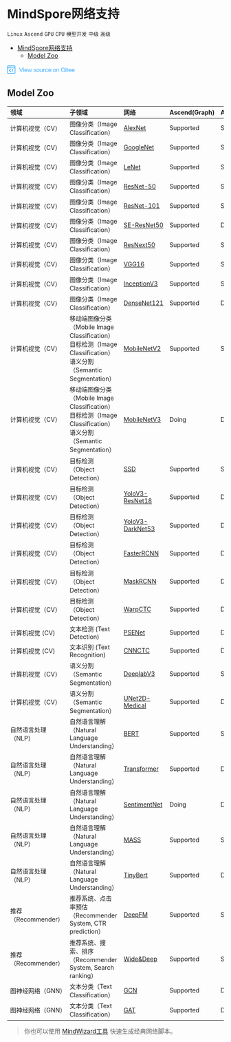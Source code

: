 # MindSpore网络支持

`Linux` `Ascend` `GPU` `CPU` `模型开发` `中级` `高级`

<!-- TOC -->

- [MindSpore网络支持](#mindspore网络支持)
    - [Model Zoo](#model-zoo)

<!-- /TOC -->

<a href="https://gitee.com/mindspore/docs/blob/master/docs/note/source_zh_cn/network_list_ms.md" target="_blank"><img src="./_static/logo_source.png"></a>

## Model Zoo

|  领域 | 子领域  | 网络   | Ascend(Graph) | Ascend(PyNative) | GPU(Graph) | GPU(PyNaitve) | CPU(Graph)
|:----  |:-------  |:----   |:----    |:----    |:---- |:---- |:----
|计算机视觉（CV） | 图像分类（Image Classification）  | [AlexNet](https://gitee.com/mindspore/mindspore/blob/master/model_zoo/official/cv/alexnet/src/alexnet.py)   |  Supported |  Supported |  Supported |  Supported | Doing
| 计算机视觉（CV）  | 图像分类（Image Classification）  | [GoogleNet](https://gitee.com/mindspore/mindspore/blob/master/model_zoo/official/cv/googlenet/src/googlenet.py)                             |  Supported     |  Supported | Supported |  Supported | Doing
| 计算机视觉（CV）  | 图像分类（Image Classification）  | [LeNet](https://gitee.com/mindspore/mindspore/blob/master/model_zoo/official/cv/lenet/src/lenet.py)    |  Supported |  Supported |  Supported |  Supported | Supported
| 计算机视觉（CV）  | 图像分类（Image Classification）  | [ResNet-50](https://gitee.com/mindspore/mindspore/blob/master/model_zoo/official/cv/resnet/src/resnet.py)   |  Supported |  Supported |  Supported |  Supported | Doing
|计算机视觉（CV）  | 图像分类（Image Classification）  | [ResNet-101](https://gitee.com/mindspore/mindspore/blob/master/model_zoo/official/cv/resnet/src/resnet.py)                    |  Supported |  Supported | Supported |  Supported | Doing
|计算机视觉（CV）  | 图像分类（Image Classification）  | [SE-ResNet50](https://gitee.com/mindspore/mindspore/blob/master/model_zoo/official/cv/resnet/src/resnet.py)                    |  Supported | Doing | Doing | Doing | Doing
|计算机视觉（CV）  | 图像分类（Image Classification）  | [ResNext50](https://gitee.com/mindspore/mindspore/blob/master/model_zoo/official/cv/resnext50/src/image_classification.py)         |  Supported |  Supported | Supported |  Supported | Doing
| 计算机视觉（CV）  | 图像分类（Image Classification）  | [VGG16](https://gitee.com/mindspore/mindspore/blob/master/model_zoo/official/cv/vgg16/src/vgg.py)  |  Supported |  Supported |  Supported |  Supported | Doing
| 计算机视觉（CV）  | 图像分类（Image Classification）  | [InceptionV3](https://gitee.com/mindspore/mindspore/blob/master/model_zoo/official/cv/inceptionv3/src/inception_v3.py) |  Supported |  Supported |  Doing |  Doing | Doing
| 计算机视觉（CV）  | 图像分类（Image Classification）  | [DenseNet121](https://gitee.com/mindspore/mindspore/blob/master/model_zoo/official/cv/densenet121/src/network/densenet.py) |  Supported |  Doing |  Doing |  Doing | Doing
| 计算机视觉（CV）  | 移动端图像分类（Mobile Image Classification）<br>目标检测（Image Classification）<br>语义分割（Semantic Segmentation）  | [MobileNetV2](https://gitee.com/mindspore/mindspore/blob/master/model_zoo/official/cv/mobilenetv2/src/mobilenetV2.py)        |  Supported |  Supported |  Supported |  Supported | Doing
| 计算机视觉（CV）  | 移动端图像分类（Mobile Image Classification）<br>目标检测（Image Classification）<br>语义分割（Semantic Segmentation）  | [MobileNetV3](https://gitee.com/mindspore/mindspore/blob/master/model_zoo/official/cv/mobilenetv3/src/mobilenetV3.py)        |  Doing |  Doing |  Supported |  Supported | Doing
|计算机视觉（CV）  | 目标检测（Object Detection）  | [SSD](https://gitee.com/mindspore/mindspore/blob/master/model_zoo/official/cv/ssd/src/ssd.py)      |  Supported |  Supported |Doing |Doing | Doing
| 计算机视觉（CV）  | 目标检测（Object Detection）  | [YoloV3-ResNet18](https://gitee.com/mindspore/mindspore/blob/master/model_zoo/official/cv/yolov3_resnet18/src/yolov3.py)   |  Supported |  Doing |  Doing |  Doing | Doing
| 计算机视觉（CV）  | 目标检测（Object Detection）  | [YoloV3-DarkNet53](https://gitee.com/mindspore/mindspore/blob/master/model_zoo/official/cv/yolov3_darknet53/src/yolo.py)   |  Supported |  Doing |  Supported |  Doing | Doing
| 计算机视觉（CV）  | 目标检测（Object Detection）  | [FasterRCNN](https://gitee.com/mindspore/mindspore/blob/master/model_zoo/official/cv/faster_rcnn/src/FasterRcnn/faster_rcnn_r50.py)  |  Supported |  Doing |  Doing |  Doing | Doing
| 计算机视觉（CV）  | 目标检测（Object Detection）  | [MaskRCNN](https://gitee.com/mindspore/mindspore/blob/master/model_zoo/official/cv/maskrcnn/src/maskrcnn/mask_rcnn_r50.py)  |  Supported |  Doing |  Doing |  Doing | Doing
| 计算机视觉（CV） | 目标检测（Object Detection）  | [WarpCTC](https://gitee.com/mindspore/mindspore/blob/master/model_zoo/official/cv/warpctc/src/warpctc.py)                    |  Supported |  Doing |  Supported |  Supported | Doing
| 计算机视觉 (CV) | 文本检测 (Text Detection)  | [PSENet](https://gitee.com/mindspore/mindspore/blob/master/model_zoo/official/cv/psenet/src/ETSNET/etsnet.py)                |  Supported |  Doing |  Doing |  Doing | Doing
| 计算机视觉 (CV) | 文本识别 (Text Recognition)  | [CNNCTC](https://gitee.com/mindspore/mindspore/blob/master/model_zoo/official/cv/cnnctc/src/cnn_ctc.py)                |  Supported |  Doing |  Doing |  Doing | Doing
| 计算机视觉（CV） | 语义分割（Semantic Segmentation）  | [DeeplabV3](https://gitee.com/mindspore/mindspore/blob/master/model_zoo/official/cv/deeplabv3/src/nets/deeplab_v3/deeplab_v3.py)                    |  Supported |  Supported |  Doing |  Doing | Doing
| 计算机视觉（CV） | 语义分割（Semantic Segmentation）  | [UNet2D-Medical](https://gitee.com/mindspore/mindspore/blob/master/model_zoo/official/cv/unet/src/unet/unet_model.py)                |  Supported |  Doing |  Doing |  Doing | Doing
| 自然语言处理（NLP） | 自然语言理解（Natural Language Understanding）  | [BERT](https://gitee.com/mindspore/mindspore/blob/master/model_zoo/official/nlp/bert/src/bert_model.py)  |  Supported |  Supported |  Supported |  Supported | Doing
| 自然语言处理（NLP） | 自然语言理解（Natural Language Understanding）  | [Transformer](https://gitee.com/mindspore/mindspore/blob/master/model_zoo/official/nlp/transformer/src/transformer_model.py)  |  Supported |  Doing |  Doing |  Doing | Doing
| 自然语言处理（NLP） | 自然语言理解（Natural Language Understanding）  | [SentimentNet](https://gitee.com/mindspore/mindspore/blob/master/model_zoo/official/nlp/lstm/src/lstm.py)                          |  Doing |  Doing |  Supported |  Supported | Supported
| 自然语言处理（NLP） | 自然语言理解（Natural Language Understanding）  | [MASS](https://gitee.com/mindspore/mindspore/blob/master/model_zoo/official/nlp/mass/src/transformer/transformer_for_train.py)                     |  Supported |  Supported |  Doing |  Doing | Doing
| 自然语言处理（NLP） | 自然语言理解（Natural Language Understanding）  | [TinyBert](https://gitee.com/mindspore/mindspore/blob/master/model_zoo/official/nlp/tinybert/src/tinybert_model.py)                     |  Supported |  Doing |  Supported | Doing | Doing
| 推荐（Recommender） | 推荐系统、点击率预估（Recommender System, CTR prediction）  | [DeepFM](https://gitee.com/mindspore/mindspore/blob/master/model_zoo/official/recommend/deepfm/src/deepfm.py)    |  Supported |  Supported |  Supported | Doing| Doing
| 推荐（Recommender） | 推荐系统、搜索、排序（Recommender System, Search ranking）  | [Wide&Deep](https://gitee.com/mindspore/mindspore/blob/master/model_zoo/official/recommend/wide_and_deep/src/wide_and_deep.py)      |  Supported |  Supported |  Supported | Supported | Doing
| 图神经网络（GNN） | 文本分类（Text Classification）  | [GCN](https://gitee.com/mindspore/mindspore/blob/master/model_zoo/official/gnn/gcn/src/gcn.py)  |  Supported |  Doing |  Doing |  Doing | Doing
| 图神经网络（GNN） | 文本分类（Text Classification）  | [GAT](https://gitee.com/mindspore/mindspore/blob/master/model_zoo/official/gnn/gat/src/gat.py) |  Supported |  Doing |  Doing |  Doing | Doing

> 你也可以使用 [MindWizard工具](https://gitee.com/mindspore/mindinsight/tree/master/mindinsight/wizard/) 快速生成经典网络脚本。
